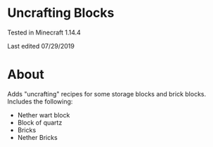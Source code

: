 # Uncrafting Blocks

Tested in Minecraft 1.14.4

Last edited 07/29/2019

# About

Adds "uncrafting" recipes for some storage blocks and brick blocks.  Includes the following:

 * Nether wart block
 * Block of quartz
 * Bricks
 * Nether Bricks
